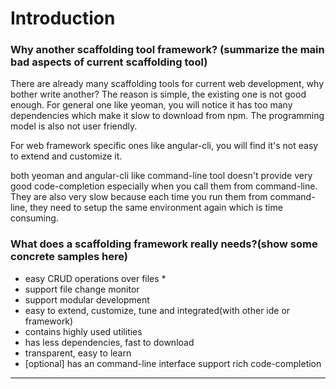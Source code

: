 # Introduction

### Why another scaffolding tool framework? (summarize the main bad aspects of current scaffolding tool)
There are already many scaffolding tools for current web development, why bother write another?
The reason is simple, the existing one is not good enough. 
For general one like yeoman, you will notice it has too many dependencies which make it slow to download from npm. 
The programming model is also not user friendly.
 
For web framework specific ones like angular-cli, you will find it's not easy to extend and customize it.

both yeoman and angular-cli like command-line tool doesn't provide very good code-completion especially when you call them from command-line. 
They are also very slow because each time you run them from command-line, they need to setup the same environment again which is time consuming.


### What does a scaffolding framework really needs?(show some concrete samples here)
* easy CRUD operations over files
    * 
* support file change monitor
* support modular development
* easy to extend, customize, tune and integrated(with other ide or framework)
* contains highly used utilities
* has less dependencies, fast to download
* transparent, easy to learn
* [optional] has an command-line interface support rich code-completion

_______





